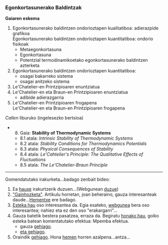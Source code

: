 ### Egonkortasunerako Baldintzak

**Gaiaren eskema**


1. Egonkortasunerako baldintzen ondorioztapen kualitatiboa: adierazpide grafikoa  
Egonkortasunerako baldintzen ondorioztapen kuantitatiboa: ondorio fisikoak  
    - Metaegonkortasuna  
    - Egonkortasuna  
    - Potentzial termodinamikoetako egonkortasunerako baldintzen azterketa  
2. Egonkortasunerako baldintzen ondorioztapen kuantitatiboa:  
    - osagai bakarreko sistema  
    - osagai anitzeko sistema  
3. Le'Chatelier-en Printzipioaren enuntziatua  
4. Le'Chatelier-en eta Braun-en Printzipioaren enuntziatua  
     * adibide adierazgarria  
5. Le'Chatelier-en Printzipioaren frogapena  
Le'Chatelier-en eta Braun-en Printzipioaren frogapena  


*Callen* liburuko  (ingelesezko bertsioa)
  - 8. Gaia: **Stability of Thermodynamic Systems**  
    - 8.1 atala: *Intrinsic Stability of Thermodynamic Systems*  
    - 8.2 atala: *Stability Conditions for Thermodynamics Potentials*  
    - 8.3 atala: *Physical Consequences of Stability*  
    - 8.4 atala: *Le'Cahtelier's Principle: The Qualitative Effects of Fluctuations*  
    - 8.5 atala: *The Le'Chatelier-Braun Principle*  

_____________________________

Gomendatutako irakurketa...badago zenbait bideo:

1. Ea [hauxe](http://www.nature.com/nature/journal/v479/n7374/full/nature10586.html) irakurtzerik duzuen...(Webgunean [duzue]( ))  
2. ["Gainhozketa"](http://museodelaciencia.blogspot.com.es/search?q=Superenfriamiento). Artikulu horretan, joan beheraino, gauza interesanteak daude...[Hementxe](https://es.wikipedia.org/wiki/Sobrefusi%C3%B3n) ere badago.  
3. [Esteka hau](http://hyperphysics.phy-astr.gsu.edu/hbase/thermo/freezhot.html) oso interesantea da. Egia esateko, [webgunea](http://hyperphysics.phy-astr.gsu.edu/hbase/hph.html) bera oso interesantea; nahiez eta ez den oso "erakargarri"...  
4. Gauza batetik bestera pasatzea, erraza da. Begiratu [honako hau](http://www.rsc.org/mpemba-competition/mpemba-competition-puplished-papers.asp), goiko esteka batean komentatutako efektua: Mpemba efektua.  
   - gauza [gehiago](http://www.animations.physics.unsw.edu.au/jw/Mpemba.htm).  
   - [eta gehiago](https://www.researchgate.net/publication/228838883_The_Mpemba_effect_When_can_hot_water_freeze_faster_than_cold).  
5. Oraindik [gehiago](https://github.com/jmigartua/TermodinamikaFisikaEstatistikoa2016_2017/blob/Berria/1_Termodinamika2016_2017/10-Gaia-EgonkortasunerakoBaldintzak/avion.jpg). Hona [hemen](https://github.com/jmigartua/TermodinamikaFisikaEstatistikoa2016_2017/blob/Berria/1_Termodinamika2016_2017/10-Gaia-EgonkortasunerakoBaldintzak/Science-2011-Heymsfield-77-81.pdf) horren azalpena...antza...  
